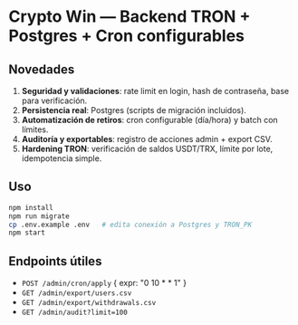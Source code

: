 # Crypto Win — Backend TRON + Postgres + Cron configurables

## Novedades
1) **Seguridad y validaciones**: rate limit en login, hash de contraseña, base para verificación.
2) **Persistencia real**: Postgres (scripts de migración incluidos).
3) **Automatización de retiros**: cron configurable (día/hora) y batch con límites.
4) **Auditoría y exportables**: registro de acciones admin + export CSV.
5) **Hardening TRON**: verificación de saldos USDT/TRX, límite por lote, idempotencia simple.

## Uso
```bash
npm install
npm run migrate
cp .env.example .env   # edita conexión a Postgres y TRON_PK
npm start
```

## Endpoints útiles
- `POST /admin/cron/apply` { expr: "0 10 * * 1" }
- `GET /admin/export/users.csv`
- `GET /admin/export/withdrawals.csv`
- `GET /admin/audit?limit=100`
